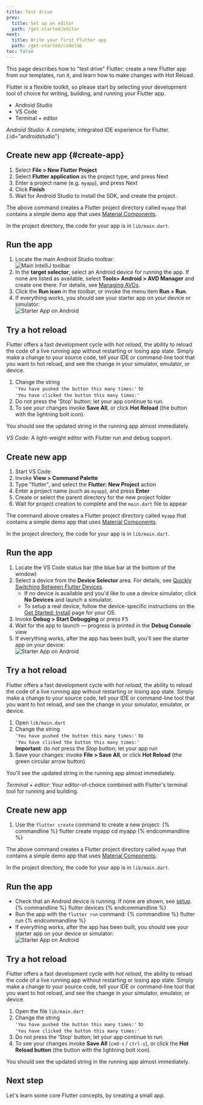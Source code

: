 ```yaml
---
title: Test drive
prev:
  title: Set up an editor
  path: /get-started/editor
next:
  title: Write your first Flutter app
  path: /get-started/codelab
toc: false
---
```


This page describes how to "test drive" Flutter: create a new Flutter app from
our templates, run it, and learn how to make changes with Hot Reload.

Flutter is a flexible toolkit, so please start by selecting your development
tool of choice for writing, building, and running your Flutter app.

<div id="tab-set-install">

<ul class="tabs__top-bar">
    <li class="tab-link current" data-tab="tab-install-androidstudio">Android Studio</li>
    <li class="tab-link" data-tab="tab-install-vscode">VS Code</li>
    <li class="tab-link" data-tab="tab-install-terminal">Terminal + editor</li>
</ul>

<div id="tab-install-androidstudio" class="tabs__content current" markdown="1">

*Android Studio:* A complete, integrated IDE experience for Flutter.
{:id="androidstudio"}

## Create new app {#create-app}

   1. Select **File > New Flutter Project**
   1. Select **Flutter application** as the project type, and press Next
   1. Enter a project name (e.g. `myapp`), and press Next
   1. Click **Finish**
   1. Wait for Android Studio to install the SDK, and create the project.

The above command creates a Flutter project directory called `myapp`
that contains a simple demo
app that uses [Material Components](https://material.io/guidelines/).

In the project directory, the code for your app is in `lib/main.dart`.

## Run the app

   1. Locate the main Android Studio toolbar:<br>
      ![Main IntelliJ toolbar](/development/tools/images/main-toolbar.png)
   1. In the **target selector**, select an Android device for running the app.
      If none are listed as available, select **Tools> Android > AVD Manager** and
      create one there. For details, see [Managing
      AVDs](https://developer.android.com/studio/run/managing-avds.html).
   1. Click the **Run icon** in the toolbar, or invoke the menu item **Run >
      Run**.
   1. If everything works, you should see your starter app on your device or
      simulator:<br>
      ![Starter App on Android](/images/flutter-starter-app-android.png)

## Try a hot reload

Flutter offers a fast development cycle with _hot reload_, the ability to reload
the code of a live running app without restarting or losing app state. Simply
make a change to your source code, tell your IDE or command-line tool that you
want to hot reload, and see the change in your simulator, emulator, or device.

  1. Change the string<br>`'You have pushed the button this many times:'`
     to<br>`'You have clicked the button this many times:'`
  1. Do not press the 'Stop' button; let your app continue to run.
  1. To see your changes invoke **Save All**, or click
     **Hot Reload** (the button with the lightning bolt icon).

You should see the updated string in the running app almost immediately.

</div>

<div id="tab-install-vscode" class="tabs__content" markdown="1">

*VS Code:* A light-weight editor with Flutter run and debug support.

## Create new app

  1. Start VS Code
  1. Invoke **View > Command Palette**
  1. Type "flutter", and select the **Flutter: New Project** action
  1. Enter a project name (such as `myapp`), and press **Enter**
  1. Create or select the parent directory for the new project folder
  1. Wait for project creation to complete and the `main.dart`
     file to appear

The command above creates a Flutter project directory called `myapp` that
contains a simple demo
app that uses [Material Components](https://material.io/guidelines).

In the project directory, the code for your app is in `lib/main.dart`.

## Run the app

 1. Locate the VS Code status bar (the blue bar at the bottom of the window)
 1. Select a device from the **Device Selector** area.
    For details, see [Quickly Switching Between Flutter Devices][].
    - If no device is available and you'd like to use a device simulator,
      click **No Devices** and launch a simulator.
    - To setup a real device, follow the device-specific instructions on the
      [Get Started: Install](/get-started/install) page for your OS.
 1. Invoke **Debug > Start Debugging** or press <kbd>F5</kbd>
 1. Wait for the app to launch &mdash; progress is printed
    in the **Debug Console** view
 1. If everything works, after the app has been built, you'll see the
    starter app on your device:<br>
    ![Starter App on Android](/images/flutter-starter-app-android.png)

[Quickly Switching Between Flutter Devices]: https://dartcode.org/docs/quickly-switching-between-flutter-devices

## Try a hot reload

Flutter offers a fast development cycle with _hot reload_, the ability to reload
the code of a live running app without restarting or losing app state. Simply
make a change to your source code, tell your IDE or command-line tool that you
want to hot reload, and see the change in your simulator, emulator, or device.

 1. Open `lib/main.dart`
 1. Change the string<br>
    `'You have pushed the button this many times:'` to<br>
    `'You have clicked the button this many times:'`<br>
    **Important**: do _not_ press the _Stop_ button; let your app run
 1. Save your changes: invoke **File > Save All**,
    or click **Hot Reload** (the green circular arrow button)

You'll see the updated string in the running app almost immediately.

</div>

<div id="tab-install-terminal" class="tabs__content" markdown="1">

*Terminal + editor:* Your editor-of-choice combined with Flutter's terminal tool
for running and building.

## Create new app

   1. Use the `flutter create` command to create a new project:
   {% commandline %}
   flutter create myapp
   cd myapp
   {% endcommandline %}

The above command creates a Flutter project directory called `myapp` that
contains a simple demo app that uses
[Material Components](https://material.io/guidelines/).

In the project directory, the code for your app is in `lib/main.dart`.

## Run the app

   * Check that an Android device is running. If none are shown, see
     [setup](/get-started/install).
   {% commandline %}
   flutter devices
   {% endcommandline %}
   * Run the app with the `flutter run` command:
   {% commandline %}
   flutter run
   {% endcommandline %}
   * If everything works, after the app has been built, you should see your
      starter app on your device or simulator:<br>
      ![Starter App on Android](/images/flutter-starter-app-android.png)

## Try a hot reload

Flutter offers a fast development cycle with _hot reload_, the ability to reload
the code of a live running app without restarting or losing app state. Simply
make a change to your source code, tell your IDE or command-line tool that you
want to hot reload, and see the change in your simulator, emulator, or device.

  1. Open the file `lib/main.dart`
  1. Change the string<br>`'You have pushed the button this many times:'`
     to<br>`'You have clicked the button this many times:'`
  1. Do not press the 'Stop' button; let your app continue to run.
  1. To see your changes invoke **Save All** (`cmd-s` / `ctrl-s`), or click the
     **Hot Reload button** (the button with the lightning bolt icon).

You should see the updated string in the running app almost immediately.

</div>

</div>

## Next step

Let's learn some core Flutter concepts, by creating a small app.
